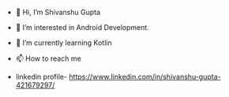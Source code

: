 - 👋 Hi, I’m Shivanshu Gupta
- 👀 I’m interested in Android Development.
- 🌱 I’m currently learning Kotlin
  
- 📫 How to reach me
- linkedin profile- https://www.linkedin.com/in/shivanshu-gupta-421679297/

<!---
shivanshu11092003/shivanshu11092003 is a ✨ special ✨ repository because its `README.md` (this file) appears on your GitHub profile.
You can click the Preview link to take a look at your changes.
--->
